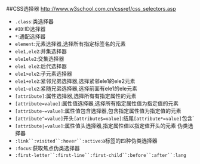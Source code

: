 ##CSS选择器
http://www.w3school.com.cn/cssref/css_selectors.asp
- `.class`:类选择器
- `#ID`:ID选择器
- `*`:通配选择器
- `element`:元素选择器,选择所有指定标签名的元素
- `ele1,ele2`:并集选择器
- `ele1ele2`:交集选择器
- `ele1 ele2`:后代选择器
- `ele1>ele2`:子元素选择器
- `ele1+ele2`:紧邻兄弟选择器,选择紧邻ele1的ele2元素
- `ele1~ele2`:紧随兄弟选择器,选择前面有ele1的ele元素
- `[attribute]`:属性选择器,选择所有有指定属性的元素
- `[attribute=value]`:属性值选择器,选择所有指定属性值为指定值的元素
- `[attribute~=value]`:属性值包含选择器,包含指定属性值为指定值的元素 
- `[attribute^=value]`开头`[attribute$=value]`:结尾`[attribute*=value]`包含`
- `[attribute|=value]`:属性值头选择器,指定属性值以指定值开头的元素
伪类选择器
- `:link``:visited``:hover``:active`:a标签的四种伪类选择器
- `:focus`:获取焦点伪类选择器
- `:first-letter``:first-line``:first-child``:before``:after``:lang`
